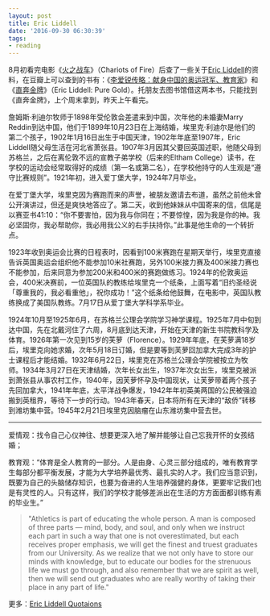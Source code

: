 ```yaml
---
layout: post
title: Eric Liddell
date: '2016-09-30 06:30:39'
tags:
- reading
---
```


8月初看完电影《[火之战车](https://movie.douban.com/subject/1300487/)》（Chariots of Fire）后查了一些关于[Eric Liddell](https://en.wikipedia.org/wiki/Eric_Liddell)的资料，在豆瓣上可以查到的书有：《[李爱锐传略：献身中国的奥运冠军、教育家](https://book.douban.com/subject/26427301/)》和《[直奔金牌](https://book.douban.com/subject/3019922/)》（Eric Liddell: Pure Gold）。托朋友去图书馆借这两本书，只能找到《直奔金牌》，上个周末拿到，昨天上午看完。

詹姆斯·利迪尔牧师于1898年受伦敦会差遣来到中国，次年他的未婚妻Marry Reddin到达中国，他们于1899年10月23日在上海结婚，埃里克·利迪尔是他们的第二个孩子，1902年1月16日出生于中国天津，1902年年底至1907年，Eric Liddell随父母生活在河北省萧张县。1907年3月因其父要回英国述职，他随父母到苏格兰，之后在离伦敦不远的宣教子弟学校（后来的Eltham College）读书，在学校的运动会经常取得好的成绩（第一名或第二名），在学校他持守的人生观是“遵守比赛规则”。1921年初，进入爱丁堡大学，1924年7月毕业。

在爱丁堡大学，埃里克因为赛跑而来的声誉，被朋友邀请去布道，虽然之前他未曾公开演讲过，但还是爽快地答应了。第二天，收到他妹妹从中国寄来的信，信尾是以赛亚书41:10：“你不要害怕，因为我与你同在；不要惊惶，因为我是你的神。我必坚固你，我必帮助你，我必用我公义的右手扶持你。”此事是他生命的一个转折点。

1923年收到奥运会比赛的日程表时，因看到100米赛跑在星期天举行，埃里克直接告诉英国奥运会组织他不能参加10米社赛跑，另外100米接力赛及400米接力赛也不能参加，后来同意为参加200米和400米的赛跑做练习。1924年的伦敦奥运会，400米决赛前，一位英国队的教练给埃里克一个纸条，上面写着“旧约圣经说「尊重我的，我必看重他」，祝你成功！”这个纸条给他鼓舞，在电影中，英国队教练换成了美国队教练。7月17日从爱丁堡大学科学系毕业。

1924年10月至1925年6月，在苏格兰公理会学院学习神学课程。1925年7月中旬到达中国，先在北戴河住了六周，8月底到达天津，开始在天津的新生书院教科学及体育。1926年第一次见到15岁的芙萝（Florence）。1929年年底，在芙萝满18岁后，埃里克向她求婚，次年5月18日订婚，但是要等到芙萝回加拿大完成3年的护士课程后才能结婚。1932年6月22日，埃里克在苏格兰公理会学院被按立为牧师。1934年3月27日在天津结婚，次年长女出生，1937年次女出生，埃里克被派到萧张县从事农村工作，1940年，因芙萝怀孕及中国现状，让芙萝带着两个孩子先回加拿大，1941年年底，太平洋战争爆发，1942年年初英美两国的公民被强迫搬到英租界，等待下一步的行动。1943年春天，日本将所有在天津的“敌侨”转移到潍坊集中营。1945年2月21日埃里克因脑瘤在山东潍坊集中营去世。
****
爱情观：找令自己心仪神往、想要更深入地了解并能够让自己忘我开怀的女孩结婚；

教育观：“体育是全人教育的一部分。人是由身、心灵三部分组成的，唯有教育学生每部分都平衡发展，才能为大学培养最优秀、最扎实的人才。我们应当意识到，既要为自己的头脑储存知识，也要为奋进的人生培养强健的身体，更要牢记我们也是有灵性的人。只有这样，我们的学校才能够差派出在生活的方方面面都训练有素的毕业生。”
>"Athletics is part of educating the whole person. A man is composed of three parts ― mind, body, and soul, and only when we instruct each part in such a way that one is not overestimated, but each receives proper emphasis, we will get the finest and truest graduates from our University. As we realize that we not only have to store our minds with knowledge, but to educate our bodies for the strenuous life we must go through, and also remember that we are spirit as well, then we will send out graduates who are really worthy of taking their place in any part of life."

更多：[Eric Liddell Quotaions](http://www.ericliddell.org/ericliddell/quotations)